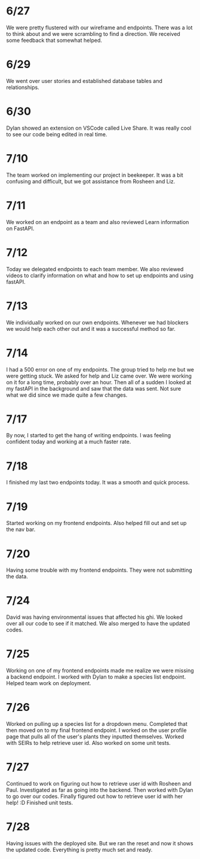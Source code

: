 # 6/27
We were pretty flustered with our wireframe and endpoints. There was a lot to think about and we were scrambling to find a direction. We received some feedback that somewhat helped.

# 6/29
We went over user stories and established database tables and relationships.

# 6/30
Dylan showed an extension on VSCode called Live Share. It was really cool to see our code being edited in real time.

# 7/10
The team worked on implementing our project in beekeeper. It was a bit confusing and difficult, but we got assistance from Rosheen and Liz.

# 7/11
We worked on an endpoint as a team and also reviewed Learn information on FastAPI.

# 7/12
Today we delegated endpoints to each team member. We also reviewed videos to clarify information on what and how to set up endpoints and using fastAPI.

# 7/13
We individually worked on our own endpoints. Whenever we had blockers we would help each other out and it was a successful method so far.

# 7/14
I had a 500 error on one of my endpoints. The group tried to help me but we were getting stuck. We asked for help and Liz came over. We were working on it for a long time, probably over an hour. Then all of a sudden I looked at my fastAPI in the background and saw that the data was sent. Not sure what we did since we made quite a few changes.

# 7/17
By now, I started to get the hang of writing endpoints. I was feeling confident today and working at a much faster rate.

# 7/18
I finished my last two endpoints today. It was a smooth and quick process.

# 7/19
Started working on my frontend endpoints. Also helped fill out and set up the nav bar.

# 7/20
Having some trouble with my frontend endpoints. They were not submitting the data.

# 7/24
David was having environmental issues that affected his ghi. We looked over all our code to see if it matched. We also merged to have the updated codes.

# 7/25
Working on one of my frontend endpoints made me realize we were missing a backend endpoint. I worked with Dylan to make a species list endpoint. Helped team work on deployment.

# 7/26
Worked on pulling up a species list for a dropdown menu. Completed that then moved on to my final frontend endpoint. I worked on the user profile page that pulls all of the user's plants they inputted themselves. Worked with SEIRs to help retrieve user id. Also worked on some unit tests.

# 7/27
Continued to work on figuring out how to retrieve user id with Rosheen and Paul. Investigated as far as going into the backend. Then worked with Dylan to go over our codes. Finally figured out how to retrieve user id with her help! :D Finished unit tests.

# 7/28
Having issues with the deployed site. But we ran the reset and now it shows the updated code. Everything is pretty much set and ready.
